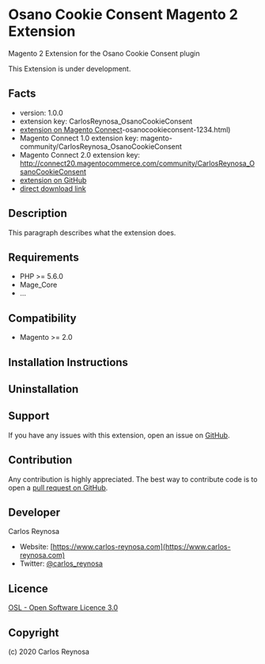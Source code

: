 Osano Cookie Consent Magento 2 Extension
=====================
Magento 2 Extension for the Osano Cookie Consent plugin

This Extension is under development. 

Facts
-----
- version: 1.0.0
- extension key: CarlosReynosa_OsanoCookieConsent
- [extension on Magento Connect](http://www.magentocommerce.com/magento-connect/carlosreynosa)-osanocookieconsent-1234.html)
- Magento Connect 1.0 extension key: magento-community/CarlosReynosa_OsanoCookieConsent
- Magento Connect 2.0 extension key: http://connect20.magentocommerce.com/community/CarlosReynosa_OsanoCookieConsent
- [extension on GitHub](https://github.com/carlosreynosa/CarlosReynosa_OsanoCookieConsent)
- [direct download link](http://connect.magentocommerce.com/community/get/CarlosReynosa_OsanoCookieConsent-1.0.0.tgz)

Description
-----------
This paragraph describes what the extension does.

Requirements
------------
- PHP >= 5.6.0
- Mage_Core
- ...

Compatibility
-------------
- Magento >= 2.0

Installation Instructions
-------------------------


Uninstallation
--------------


Support
-------
If you have any issues with this extension, open an issue on [GitHub](https://github.com/carlosreynosa/CarlosReynosa_OsanoCookieConsent/issues).

Contribution
------------
Any contribution is highly appreciated. The best way to contribute code is to open a [pull request on GitHub](https://help.github.com/articles/using-pull-requests).

Developer
---------
Carlos Reynosa

- Website: [https://www.carlos-reynosa.com](https://www.carlos-reynosa.com)
- Twitter: [@carlos_reynosa](https://twitter.com/carlos_reynosa)

Licence
-------
[OSL - Open Software Licence 3.0](http://opensource.org/licenses/osl-3.0.php)

Copyright
---------
(c) 2020 Carlos Reynosa
